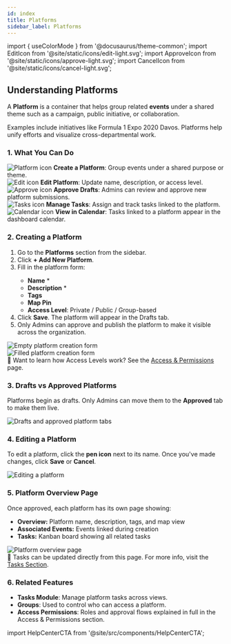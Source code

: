 ```yaml
---
id: index
title: Platforms
sidebar_label: Platforms
---
```


import { useColorMode } from '@docusaurus/theme-common';
import EditIcon from '@site/static/icons/edit-light.svg';
import ApproveIcon from '@site/static/icons/approve-light.svg';
import CancelIcon from '@site/static/icons/cancel-light.svg';

<div class="p-6 bg-white rounded-lg shadow-sm space-y-6">

  <h2 class="h2 text-accent-secondary">Understanding Platforms</h2>

  <p class="body text-gray-dark">
    A <strong>Platform</strong> is a container that helps group related <strong>events</strong> under a shared theme such as a campaign, public initiative, or collaboration.
  </p>

  <p class="body text-gray-dark mt-2">
    Examples include initiatives like
    <span class="platform-tag">Formula 1</span>
    <span class="platform-tag">Expo 2020</span>
    <span class="platform-tag">Davos</span>. Platforms help unify efforts and visualize cross-departmental work.
  </p>

  ### 1. What You Can Do

  <div class="grid grid-cols-1 sm:grid-cols-2 gap-4 mt-4">
    <div class="flex items-center space-x-3">
      <img src={`/icons/platforms-${useColorMode().colorMode}.svg`} class="inline-icon" alt="Platform icon" />
      <span class="body"><strong>Create a Platform</strong>: Group events under a shared purpose or theme.</span>
    </div>
    <div class="flex items-center space-x-3">
      <img src={`/icons/edit-${useColorMode().colorMode}.svg`} class="inline-icon" alt="Edit icon" />
      <span class="body"><strong>Edit Platform</strong>: Update name, description, or access level.</span>
    </div>
    <div class="flex items-center space-x-3">
      <img src={`/icons/approve-${useColorMode().colorMode}.svg`} class="inline-icon" alt="Approve icon" />
      <span class="body"><strong>Approve Drafts</strong>: Admins can review and approve new platform submissions.</span>
    </div>
    <div class="flex items-center space-x-3">
      <img src={`/icons/tasks-${useColorMode().colorMode}.svg`} class="inline-icon" alt="Tasks icon" />
      <span class="body"><strong>Manage Tasks</strong>: Assign and track tasks linked to the platform.</span>
    </div>
    <div class="flex items-center space-x-3">
      <img src={`/icons/calendar-${useColorMode().colorMode}.svg`} class="inline-icon" alt="Calendar icon" />
      <span class="body"><strong>View in Calendar</strong>: Tasks linked to a platform appear in the dashboard calendar.</span>
    </div>
  </div>

  ### 2. Creating a Platform

  <ol class="list-decimal pl-6 body">
    <li>Go to the <strong>Platforms</strong> section from the sidebar.</li>
    <li>Click <strong>+ Add New Platform</strong>.</li>
    <li>
      Fill in the platform form:
      <div class="pl-4">
        <ul class="list-disc">
          <li><strong>Name</strong> *</li>
          <li><strong>Description</strong> *</li>
          <li><strong>Tags</strong></li>
          <li><strong>Map Pin</strong></li>
          <li><strong>Access Level</strong>: Private / Public / Group-based</li>
        </ul>
      </div>
    </li>
    <li>Click <strong>Save</strong>. The platform will appear in the Drafts tab.</li>
    <li>Only Admins can approve and publish the platform to make it visible across the organization.</li>
  </ol>

  <div style={{ textAlign: 'center' }}>
    <img src="/img/platform-form-empty.png" alt="Empty platform creation form" style={{ borderRadius: '0.5rem', boxShadow: '0 0 10px rgba(0,0,0,0.05)', maxWidth: '100%', marginTop: '1rem' }} />
  </div>

  <div style={{ textAlign: 'center' }}>
    <img src="/img/platform-form-filled.png" alt="Filled platform creation form" style={{ borderRadius: '0.5rem', boxShadow: '0 0 10px rgba(0,0,0,0.05)', maxWidth: '100%', marginTop: '1rem' }} />
  </div>

  <div class="mt-4 text-sm bg-gray-light p-4 rounded text-gray-dark">
    🔐 Want to learn how Access Levels work? See the <a href="/docs/access-permissions/access-permissions" class="text-accent-secondary underline">Access & Permissions</a> page.
  </div>

  ### 3. Drafts vs Approved Platforms

  <p class="body">
    Platforms begin as drafts. Only Admins can move them to the <strong>Approved</strong> tab to make them live.
  </p>

  <div style={{ textAlign: 'center' }}>
    <img src="/img/platform-tabbar-drafts-approved.png" alt="Drafts and approved platform tabs" style={{ borderRadius: '0.5rem', boxShadow: '0 0 10px rgba(0,0,0,0.05)', maxWidth: '100%', marginTop: '1rem' }} />
  </div>

  ### 4. Editing a Platform

  <p class="body">
    To edit a platform, click the <EditIcon className="icon-inline-text" /> <strong>pen icon</strong> next to its name.
    Once you've made changes, click <ApproveIcon className="icon-inline-text" /> <strong>Save</strong> or <CancelIcon className="icon-inline-text" /> <strong>Cancel</strong>.
  </p>

  <div style={{ textAlign: 'center' }}>
    <img src="/img/platform-edit-mode.png" alt="Editing a platform" style={{ borderRadius: '0.5rem', boxShadow: '0 0 10px rgba(0,0,0,0.05)', maxWidth: '100%', marginTop: '1rem' }} />
  </div>

  ### 5. Platform Overview Page

  <p class="body">
    Once approved, each platform has its own page showing:
  </p>

  <ul class="list-disc pl-6 body">
    <li><strong>Overview:</strong> Platform name, description, tags, and map view</li>
    <li><strong>Associated Events:</strong> Events linked during creation</li>
    <li><strong>Tasks:</strong> Kanban board showing all related tasks</li>
  </ul>

  <div style={{ textAlign: 'center' }}>
    <img src="/img/platform-overview-page.png" alt="Platform overview page" style={{ borderRadius: '0.5rem', boxShadow: '0 0 10px rgba(0,0,0,0.05)', maxWidth: '100%', marginTop: '1rem' }} />
  </div>

  <div class="mt-4 text-sm bg-gray-light p-4 rounded text-gray-dark">
    📌 Tasks can be updated directly from this page. For more info, visit the <a href="/docs/tasks/index" class="text-accent-secondary underline">Tasks Section</a>.
  </div>

  ### 6. Related Features

  <ul class="list-disc pl-6 body">
    <li><strong>Tasks Module</strong>: Manage platform tasks across views.</li>
    <li><strong>Groups</strong>: Used to control who can access a platform.</li>
    <li><strong>Access Permissions</strong>: Roles and approval flows explained in full in the Access & Permissions section.</li>
  </ul>

</div>

import HelpCenterCTA from '@site/src/components/HelpCenterCTA';

<HelpCenterCTA />
